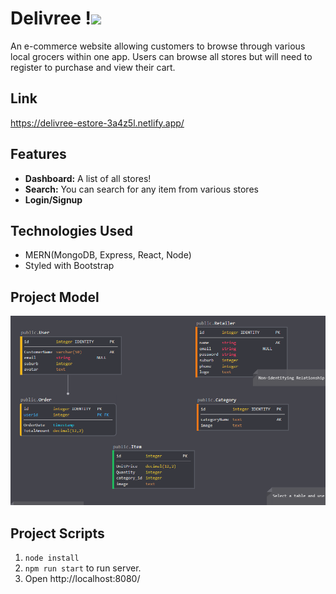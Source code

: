 # **Delivree** !<img src="https://i.imgur.com/8UhPnoW.png" width="50">
An e-commerce website allowing customers to browse through various local grocers within one app. Users can browse all stores but will need to register to purchase and view their cart.

## Link
https://delivree-estore-3a4z5l.netlify.app/

## Features
- **Dashboard:** A list of all stores!
- **Search:** You can search for any item from various stores
- **Login/Signup**

## Technologies Used
- MERN(MongoDB, Express, React, Node)
- Styled with Bootstrap

## Project Model
<img src="p2-model-2.png">

## Project Scripts
1. `node install`
2. `npm run start` to run server.
3. Open  http://localhost:8080/
